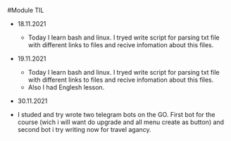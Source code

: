 #Module TIL
- 18.11.2021  
  - Today I learn bash and linux. I tryed write script for parsing txt file with different links to files and recive infomation about this files.

- 19.11.2021
  - Today I learn bash and linux. I tryed write script for parsing txt file with different links to files and recive infomation about this files.
  - Also I had Englesh lesson.

-  30.11.2021
  - I studed and try wrote two telegram bots on the GO. First bot for the course (wich i will want do upgrade and all menu create as button) and second bot i try writing now       for travel agancy.  
  
